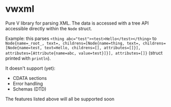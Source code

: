 # vwxml
Pure V library for parsing XML. The data is accessed with a tree API accessible directly within the `Node`  struct.

Example: this parses `<thing abc="test"><test>Hello</test></thing>` to
`Node{name=_root_, text=, childrens=[Node{name=thing, text=, childrens=[Node{name=test, text=Hello, childrens=[], attributes=[]}], attributes=[Attribute{name=abc, value=test}]}], attributes=[]}`
(struct printed with `println`).

It doesn't support (yet):
- CDATA sections
- Error handling
- Schemas (DTD)

The features listed above will all be supported soon
